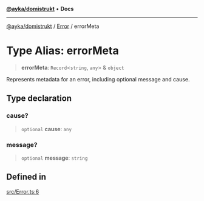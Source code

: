 [**@ayka/domistrukt**](../../../README.md) • **Docs**

***

[@ayka/domistrukt](../../../globals.md) / [Error](../README.md) / errorMeta

# Type Alias: errorMeta

> **errorMeta**: `Record`\<`string`, `any`\> & `object`

Represents metadata for an error, including optional message and cause.

## Type declaration

### cause?

> `optional` **cause**: `any`

### message?

> `optional` **message**: `string`

## Defined in

[src/Error.ts:6](https://github.com/AndreyMork/domistrukt/blob/ee84aeb0d3ada132fc6b9944abd48429a367a44b/src/Error.ts#L6)
